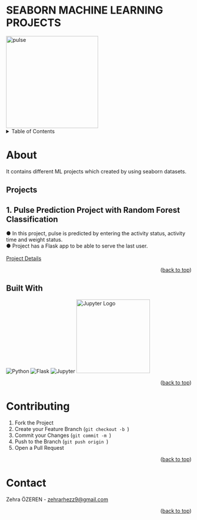 # SEABORN MACHINE LEARNING PROJECTS
<img src="https://user-images.githubusercontent.com/315810/92254613-279c8000-ee9f-11ea-9b73-5622a7d95f3f.png" alt="pulse" width=250\>
<a name="readme-top"></a>
<!-- TABLE OF CONTENTS -->
<details>
  <summary>Table of Contents</summary>
  <ol>
    <li>
      <a href="#about">About</a>
      <ul>
        <li><a href="#built-with">Built With</a></li>
        <li><a href="#projects">Projects</a></li>
      </ul>
    </li>
    <li><a href="#contributing">Contributing</a></li>
    <li><a href="#contact">Contact</a></li>
  </ol>
</details>



<!-- ABOUT  -->
# About

It contains different ML projects which created by using seaborn datasets.

## Projects
## 1. Pulse Prediction Project with Random Forest Classification <br>
   ● In this project, pulse is predicted by entering the activity status, activity time and weight status. <br>
   ● Project has a Flask app to be able to serve the last user. <br>
   <br>
[Project Details](https://github.com/zehrarhez/seaborn_ML_models/tree/main/pulse_prediction_RFC)
   
<p align="right">(<a href="#readme-top">back to top</a>)</p>


## Built With

![Python](https://img.shields.io/badge/python-3670A0?style=for-the-badge&logo=python&logoColor=ffdd54) ![Flask](https://img.shields.io/badge/flask-%23000.svg?style=for-the-badge&logo=flask&logoColor=white) ![Jupyter](https://img.shields.io/badge/jupyter-%23F37626.svg?style=for-the-badge&logo=jupyter&logoColor=white)
<img src="https://www.pngkey.com/png/full/532-5326567_there-is-a-tool-for-load-testing-the.png" alt="Jupyter Logo" width="200"/>


<p align="right">(<a href="#readme-top">back to top</a>)</p>


<!-- CONTRIBUTING -->
# Contributing

1. Fork the Project
2. Create your Feature Branch (`git checkout -b `)
3. Commit your Changes (`git commit -m `)
4. Push to the Branch (`git push origin `)
5. Open a Pull Request

<p align="right">(<a href="#readme-top">back to top</a>)</p>



<!-- CONTACT -->
# Contact

Zehra ÖZEREN - zehrarhezz9@gmail.com


<p align="right">(<a href="#readme-top">back to top</a>)</p>






